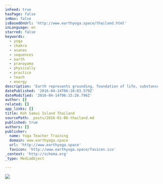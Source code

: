 ```yaml
---
inFeed: true
hasPage: false
inNav: false
isBasedOnUrl: 'http://www.earthyoga.space/thailand.html'
inLanguage: en
starred: false
keywords:
  - yoga
  - chakra
  - asanas
  - sequences
  - earth
  - pranayama
  - physically
  - practice
  - teach
  - energy
description: 'Earth represents grounding, foundation of life, substance, connection to life path, and family roots. Earth is a strong, simple, static and unchanging sequence of asanas aimed at all levels. Here you will learn how to teach a simple strong sequence aimed at getting the individual grounded in the basics.'
datePublished: '2016-04-14T06:16:03.579Z'
dateModified: '2016-04-14T06:15:26.796Z'
author: []
related: []
app_links: []
title: Koh Samui Island Thailand
sourcePath: _posts/2016-01-06-thailand.md
published: true
authors: []
publisher:
  name: Yoga Teacher Training
  domain: www.earthyoga.space
  url: 'http://www.earthyoga.space'
  favicon: 'http://www.earthyoga.space/favicon.ico'
_context: 'http://schema.org'
_type: MediaObject

---
```

![](https://the-grid-user-content.s3-us-west-2.amazonaws.com/f7af00be-f421-41e6-9021-74d3421ea210.jpg)